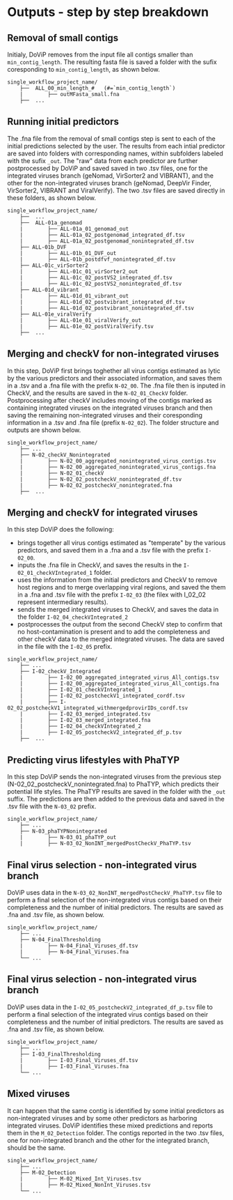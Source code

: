 # Outputs - step by step breakdown


## Removal of small contigs

Initialy, DoViP removes from the input file all contigs smaller than `min_contig_length`. The resulting fasta file is saved a folder with the sufix coresponding to `min_contig_length`, as shown below. 
```plaintext
single_workflow_project_name/ 
    ├──  ALL_00_min_length_#   (#=`min_contig_length`)
    |        ├── outMFasta_small.fna  
    ├──  ... 
```

## Running initial predictors
The .fna file from the removal of small contigs step is sent to each of the initial predictions selected by the user. The results from each intial predictor are saved into folders with corresponding names, within subfolders labeled with the sufix `_out`. The "raw" data from each predictor are further postprocessed by DoViP and saved saved in two .tsv files, one for the integrated viruses branch (geNomad, VirSorter2 and VIBRANT), and the other for the non-integrated viruses branch (geNomad, DeepVir Finder, VirSorter2, VIBRANT and ViralVerify). The two .tsv files are saved directly in these folders, as shown below.  

```plaintext
single_workflow_project_name/ 
    ├──  ... 
    ├──  ALL-01a_genomad
    |        ├── ALL-01a_01_genomad_out
    |        ├── ALL-01a_02_postgenomad_integrated_df.tsv
    |        ├── ALL-01a_02_postgenomad_nonintegrated_df.tsv
    ├── ALL-01b_DVF
    |        ├── ALL-01b_01_DVF_out
    |        ├── ALL-01b_postdfvf_nonintegrated_df.tsv
    ├── ALL-01c_virSorter2
    |        ├── ALL-01c_01_virSorter2_out
    |        ├── ALL-01c_02_postVS2_integrated_df.tsv
    |        ├── ALL-01c_02_postVS2_nonintegrated_df.tsv
    ├── ALL-01d_vibrant
    |        ├── ALL-01d_01_vibrant_out
    |        ├── ALL-01d_02_postvibrant_integrated_df.tsv
    |        ├── ALL-01d_02_postvibrant_nonintegrated_df.tsv
    ├── ALL-01e_viralVerify
    |        ├── ALL-01e_01_viralVerify_out
    |        ├── ALL-01e_02_postViralVerify.tsv 
    ├──  ... 
```



## Merging and checkV for non-integrated viruses
In this step, DoViP first brings toghether all virus contigs estimated as lytic by the various predictors and their associated information, and saves them in a .tsv and a .fna file with the prefix `N-02_00`. The .fna file then is inputed in CheckV, and the results are saved in the `N-02_01_CheckV` folder. Postprocessing after checkV includes moving of the contigs marked as containing integrated viruses on the integrated viruses branch and then saving the remaining non-integrated viruses and their coresponding information in a .tsv and .fna file (prefix `N-02_02`). The folder structure and outputs are shown below.  

```plaintext
single_workflow_project_name/ 
    ├── ...       
    ├── N-02_checkV_Nonintegrated
    |        ├── N-02_00_aggregated_nonintegrated_virus_contigs.tsv
    |        ├── N-02_00_aggregated_nonintegrated_virus_contigs.fna
    |        ├── N-02_01_checkV
    |        ├── N-02_02_postcheckV_nonintegrated_df.tsv
    |        ├── N-02_02_postcheckV_nonintegrated.fna
    ├──  ... 
```

## Merging and checkV for integrated viruses
In this step DoViP does the following:
  * brings together all virus contigs estimated as "temperate" by the various predictors, and saved them in a .fna and a .tsv file with the prefix `I-02_00`.
  * inputs the .fna file in CheckV, and saves the results in the `I-02_01_checkVIntegrated_1` folder.
  * uses the information from the initial predictors and CheckV to remove host regions and to merge overlapping viral regions, and saved the them in a .fna and .tsv file with the prefix `I-02_03` (the filex with I_02_02 represent intermediary results).
  * sends the merged integrated viruses to CheckV, and saves the data in the folder `I-02_04_checkVIntegrated_2`
  * postprocesses the output from the second CheckV step to confirm that no host-contamination is present and to add the completeness and other checkV data to the merged integrated viruses. The data are saved in the file with the `I-02_05` prefix.
  
```plaintext
single_workflow_project_name/ 
    ├── ...
    ├── I-02_checkV_Integrated
    |        ├── I-02_00_aggregated_integrated_virus_All_contigs.tsv
    |        ├── I-02_00_aggregated_integrated_virus_All_contigs.fna
    |        ├── I-02_01_checkVIntegrated_1
    |        ├── I-02_02_postcheckV1_integrated_cordf.tsv
    |        ├── I-02_02_postcheckV1_integrated_withmergedprovirIDs_cordf.tsv
    |        ├── I-02_03_merged_integrated.tsv
    |        ├── I-02_03_merged_integrated.fna
    |        ├── I-02_04_checkVIntegrated_2
    |        ├── I-02_05_postcheckV2_integrated_df_p.tsv
    ├──  ... 
```

## Predicting virus lifestyles with PhaTYP
In this step DoViP sends the non-integrated viruses from the previous step (N-02_02_postcheckV_nonintegrated.fna) to PhaTYP, which predicts their potential life styles. The PhaTYP results are saved in the folder with the `_out` suffix. The predictions are then added to the previous data and saved in the .tsv file with the `N-03_02` prefix.

```plaintext
single_workflow_project_name/ 
    ├── ...
    ├── N-03_phaTYPNonintegrated
    |        ├── N-03_01_phaTYP_out
    |        ├── N-03_02_NonINT_mergedPostCheckV_PhaTYP.tsv
```

## Final virus selection - non-integrated virus branch
DoViP uses data in the `N-03_02_NonINT_mergedPostCheckV_PhaTYP.tsv` file to perform a final selection of the non-integrated virus contigs based on their completeness and the number of initial predictors. The results are saved as .fna and .tsv file, as shown below. 

```plaintext
single_workflow_project_name/ 
    ├── ...
    ├── N-04_FinalThresholding
    |        ├── N-04_Final_Viruses_df.tsv
    |        ├── N-04_Final_Viruses.fna
    └── ...
```

## Final virus selection - non-integrated virus branch
DoViP uses data in the `I-02_05_postcheckV2_integrated_df_p.tsv` file to perform a final selection of the integrated virus contigs based on their completeness and the number of initial predictors. The results are saved as .fna and .tsv file, as shown below. 

```plaintext
single_workflow_project_name/ 
    ├── ...
    ├── I-03_FinalThresholding
    |        ├── I-03_Final_Viruses_df.tsv
    |        ├── I-03_Final_Viruses.fna
    └── ...
```

## Mixed viruses
It can happen that the same contig is identified by some initial predictors as non-integrated viruses and by some other predictors as harboring integrated viruses. DoViP identifies these mixed predictions and reports them in the `M_02_Detection` folder. The contigs reported in the two .tsv files, one for non-integrated branch and the other for the integrated branch, should be the same.

```plaintext
single_workflow_project_name/ 
    ├── ...
    ├── M-02_Detection
    |        ├── M-02_Mixed_Int_Viruses.tsv
    |        ├── M-02_Mixed_NonInt_Viruses.tsv
    └── ...
```


